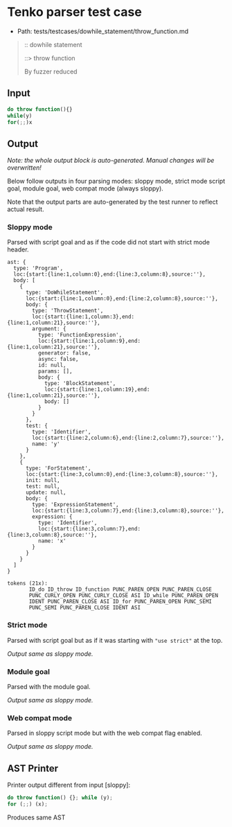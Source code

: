 # Tenko parser test case

- Path: tests/testcases/dowhile_statement/throw_function.md

> :: dowhile statement
>
> ::> throw function
>
> By fuzzer reduced


## Input

`````js
do throw function(){}
while(y)
for(;;)x
`````

## Output

_Note: the whole output block is auto-generated. Manual changes will be overwritten!_

Below follow outputs in four parsing modes: sloppy mode, strict mode script goal, module goal, web compat mode (always sloppy).

Note that the output parts are auto-generated by the test runner to reflect actual result.

### Sloppy mode

Parsed with script goal and as if the code did not start with strict mode header.

`````
ast: {
  type: 'Program',
  loc:{start:{line:1,column:0},end:{line:3,column:8},source:''},
  body: [
    {
      type: 'DoWhileStatement',
      loc:{start:{line:1,column:0},end:{line:2,column:8},source:''},
      body: {
        type: 'ThrowStatement',
        loc:{start:{line:1,column:3},end:{line:1,column:21},source:''},
        argument: {
          type: 'FunctionExpression',
          loc:{start:{line:1,column:9},end:{line:1,column:21},source:''},
          generator: false,
          async: false,
          id: null,
          params: [],
          body: {
            type: 'BlockStatement',
            loc:{start:{line:1,column:19},end:{line:1,column:21},source:''},
            body: []
          }
        }
      },
      test: {
        type: 'Identifier',
        loc:{start:{line:2,column:6},end:{line:2,column:7},source:''},
        name: 'y'
      }
    },
    {
      type: 'ForStatement',
      loc:{start:{line:3,column:0},end:{line:3,column:8},source:''},
      init: null,
      test: null,
      update: null,
      body: {
        type: 'ExpressionStatement',
        loc:{start:{line:3,column:7},end:{line:3,column:8},source:''},
        expression: {
          type: 'Identifier',
          loc:{start:{line:3,column:7},end:{line:3,column:8},source:''},
          name: 'x'
        }
      }
    }
  ]
}

tokens (21x):
       ID_do ID_throw ID_function PUNC_PAREN_OPEN PUNC_PAREN_CLOSE
       PUNC_CURLY_OPEN PUNC_CURLY_CLOSE ASI ID_while PUNC_PAREN_OPEN
       IDENT PUNC_PAREN_CLOSE ASI ID_for PUNC_PAREN_OPEN PUNC_SEMI
       PUNC_SEMI PUNC_PAREN_CLOSE IDENT ASI
`````

### Strict mode

Parsed with script goal but as if it was starting with `"use strict"` at the top.

_Output same as sloppy mode._

### Module goal

Parsed with the module goal.

_Output same as sloppy mode._

### Web compat mode

Parsed in sloppy script mode but with the web compat flag enabled.

_Output same as sloppy mode._

## AST Printer

Printer output different from input [sloppy]:

````js
do throw function() {}; while (y);
for (;;) (x);
````

Produces same AST
